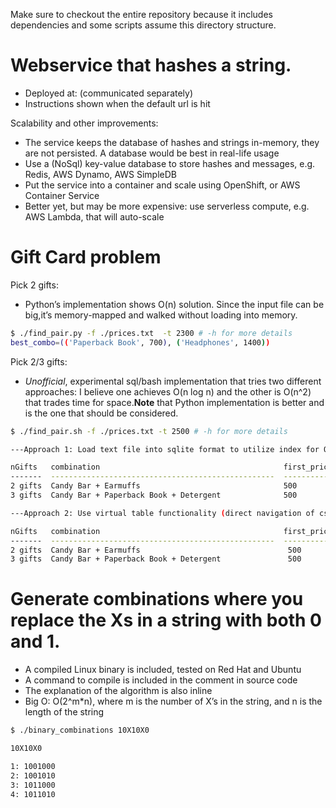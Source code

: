 Make sure to checkout the entire repository because it includes dependencies and some scripts assume this directory structure.

# Webservice that hashes a string.
- Deployed at: (communicated separately)
- Instructions shown when the default url is hit

Scalability and other improvements: 
- The service keeps the database of hashes and strings in-memory, they are not persisted. A database would be best in real-life usage
 - Use a (NoSql) key-value database to store hashes and messages, e.g. Redis, AWS Dynamo, AWS SimpleDB
- Put the service into a container and scale using OpenShift, or AWS Container Service
- Better yet, but may be more expensive: use serverless compute, e.g. AWS Lambda, that will auto-scale

# Gift Card problem
Pick 2 gifts:
- Python’s implementation shows O(n) solution. Since the input file can be big,it’s memory-mapped and walked without loading into memory. 
```sh
$ ./find_pair.py -f ./prices.txt  -t 2300 # -h for more details
best_combo=(('Paperback Book', 700), ('Headphones', 1400))
```
Pick 2/3 gifts:
- *Unofficial*, experimental sql/bash implementation that tries two different approaches: I believe one achieves O(n log n) and the other is O(n^2) that trades time for space.**Note** that Python implementation is better and is the one that should be considered.
```sh
$ ./find_pair.sh -f ./prices.txt -t 2500 # -h for more details

---Approach 1: Load text file into sqlite format to utilize index for O(n log n) - see help(-h) for details and scanstats(-d)---

nGifts   combination                                         first_price  second_price  third_price  summ
-------  --------------------------------------------------  -----------  ------------  -----------  ----------
2 gifts  Candy Bar + Earmuffs                                500          2000          NA           2500
3 gifts  Candy Bar + Paperback Book + Detergent              500          700           1000         2200

---Approach 2: Use virtual table functionality (direct navigation of csv without copying  into sqlite format): O(n^2) - see help(-h) for details and scanstats(-d)---

nGifts   combination                                         first_price  second_price  third_price  summ
-------  --------------------------------------------------  -----------  ------------  -----------  ----------
2 gifts  Candy Bar + Earmuffs                                 500          2000         NA           2500
3 gifts  Candy Bar + Paperback Book + Detergent               500          700           1000        2200

```

# Generate combinations where you replace the Xs in a string with both 0 and 1.
- A compiled Linux binary is included, tested on Red Hat and Ubuntu
- A command to compile is included in the comment in source code 
- The explanation of the algorithm is also inline
- Big O: O(2^m*n), where m is the number of X’s in the string, and n is the length of the string 
```sh
$ ./binary_combinations 10X10X0

10X10X0

1: 1001000
2: 1001010
3: 1011000
4: 1011010

```


